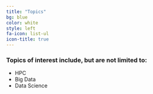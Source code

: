 ```yaml
---
title: "Topics"
bg: blue
color: white
style: left
fa-icon: list-ul
icon-title: true
---
```


### Topics of interest include, but are not limited to:

- HPC
- Big Data
- Data Science
